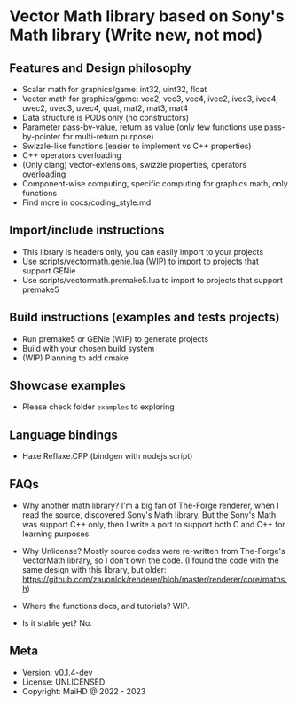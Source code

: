 # Vector Math library based on Sony's Math library (Write new, not mod)

## Features and Design philosophy
- Scalar math for graphics/game: int32, uint32, float
- Vector math for graphics/game: vec2, vec3, vec4, ivec2, ivec3, ivec4, uvec2, uvec3, uvec4, quat, mat2, mat3, mat4
- Data structure is PODs only (no constructors)
- Parameter pass-by-value, return as value (only few functions use pass-by-pointer for multi-return purpose)
- Swizzle-like functions (easier to implement vs C++ properties)
- C++ operators overloading
- (Only clang) vector-extensions, swizzle properties, operators overloading
- Component-wise computing, specific computing for graphics math, only functions
- Find more in docs/coding_style.md

## Import/include instructions
- This library is headers only, you can easily import to your projects
- Use scripts/vectormath.genie.lua (WIP) to import to projects that support GENie
- Use scripts/vectormath.premake5.lua to import to projects that support premake5

## Build instructions (examples and tests projects)
- Run premake5 or GENie (WIP) to generate projects
- Build with your chosen build system
- (WIP) Planning to add cmake

## Showcase examples
- Please check folder `examples` to exploring

## Language bindings
- Haxe Reflaxe.CPP (bindgen with nodejs script)

## FAQs
- Why another math library? I'm a big fan of The-Forge renderer, when I read the source, discovered Sony's Math library. But the Sony's Math was support C++ only, then I write a port to support both C and C++ for learning purposes.

- Why Unlicense? Mostly source codes were re-written from The-Forge's VectorMath library, so I don't own the code. (I found the code with the same design with this library, but older: https://github.com/zauonlok/renderer/blob/master/renderer/core/maths.h)
- Where the functions docs, and tutorials? WIP.
- Is it stable yet? No.

## Meta
- Version: v0.1.4-dev
- License: UNLICENSED
- Copyright: MaiHD @ 2022 - 2023
